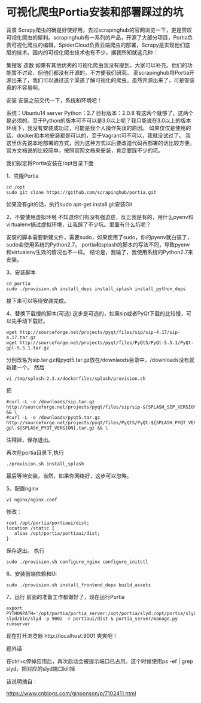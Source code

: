 # 可视化爬虫Portia安装和部署踩过的坑

背景
Scrapy爬虫的确是好使好用，去过scrapinghub的官网浏览一下，更是赞叹可视化爬虫的犀利。scrapinghub有一系列的产品，开源了大部分项目，Portia负责可视化爬虫的编辑，SpiderCloud负责云端爬虫的部署，Scrapy是实现他们底层的技术。国内的可视化爬虫技术也有不少，据我所知就这几种：

集搜客
造数
如果有其他优秀的可视化爬虫我没有提到，大家可以补充。他们的功能暂不讨论，但他们都没有开源的，不方便我们研究。
而scrapinghub将Portia开源出来了，我们可以通过这个渠道了解可视化的爬虫。虽然开源出来了，可是安装真的不容易啊。

安装
安装之前交代一下，系统和环境吧！

系统：Ubuntu14 server
Python：2.7
目标版本：2.0.8
有这两个就够了，这两个是必须的。至于Python的版本可不可以是3.0以上呢？我只能说在3.0以上的版本环境下，我没有安装成功过，可能是我个人操作失误的原因。
如果仅仅是使用的话，docker和本地安装都是可以的，至于Vagrant可不可以，我就没试过了。
我这里优先说本地部署的方式，因为这种方式以后要改造代码再部署的话比较方便。官方文档说的比较简单，按照官网文档来安装，肯定要踩不少的坑。

我们拟定将Portia安装在/opt目录下面

1、克隆Portia
```
cd /opt
sudo git clone https://github.com/scrapinghub/portia.git
```

如果没有git的话，执行sudo apt-get install git安装Git

2、不要使用虚拟环境
不知道你们有没有强迫症，反正我是有的，用什么pyenv和virtualenv搞过虚拟环境，让我踩了不少坑。里面有什么坑呢？

安装的脚本需要新建文件，需要sudo，如果使用了sudo，你的pyenv就白装了，sudo会使用系统的Python2.7。
portia和splash的脚本的写法不同，导致pyenv和virtualenv生效的情况也不一样。
结论是，我输了，我使用系统的Python2.7来安装。

3、安装脚本

```
cd portia
sudo ./provision.sh install_deps install_splash install_python_deps
```

接下来可以等待安装完成。

4、替换下载慢的脚本(可选)
这步是可选的，如果sip或者PyQt下载的比较慢，可以先手动下载好。
```
wget http://sourceforge.net/projects/pyqt/files/sip/sip-4.17/sip-4.17.tar.gz
wget http://sourceforge.net/projects/pyqt/files/PyQt5/PyQt-5.5.1/PyQt-gpl-5.5.1.tar.gz
```

分别改名为sip.tar.gz和pyqt5.tar.gz放在/downlaods目录中，/downloads没有就新建一个。
然后

```
vi /tmp/splash-2.3.x/dockerfiles/splash/provision.sh
```

把
```
#curl -L -o /downloads/sip.tar.gz http://sourceforge.net/projects/pyqt/files/sip/sip-${SPLASH_SIP_VERSION}/sip-${SPLASH_SIP_VERSION}.tar.gz && \
#curl -L -o /downloads/pyqt5.tar.gz http://sourceforge.net/projects/pyqt/files/PyQt5/PyQt-${SPLASH_PYQT_VERSION}/PyQt-gpl-${SPLASH_PYQT_VERSION}.tar.gz && \
```

注释掉，保存退出。

再次在portia目录下,执行

```
./provision.sh install_splash
```

最后等待安装，当然，如果你网络好，这步可以忽略。

5、配置nginx

```
vi nginx/nginx.conf
```

修改：

```
root /opt/portia/portiaui/dist;
location /static {
   alias /opt/portia/portiaui/dist;
}
```

保存退出。
执行 

```
sudo ./provision.sh configure_nginx configure_initctl
```

6、安装前端依赖和UI
```
sudo ./provision.sh install_frontend_deps build_assets 
```

7、运行
前面的准备工作都做好了，现在运行Portia

```
export PYTHONPATH='/opt/portia/portia_server:/opt/portia/slyd:/opt/portia/slybot'
slyd/bin/slyd -p 9002 -r portiaui/dist & portia_server/manage.py runserver
```

现在打开浏览器  http://localhost:9001  爽爽吧！

题外话

在ctrl+c停掉应用后，再次启动会被提示端口已占用。这个时候使用ps -ef | grep slyd，把对应的slyd端口kill掉

该说明摘自：

https://www.cnblogs.com/ginponson/p/7102411.html

